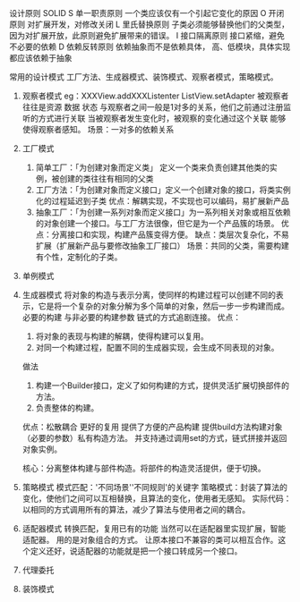 设计原则
SOLID
S 单一职责原则  一个类应该仅有一个引起它变化的原因
O 开闭原则     对扩展开发，对修改关闭
L 里氏替换原则  子类必须能够替换他们的父类型，因为对扩展开放，此原则避免扩展带来的错误。
I 接口隔离原则  接口紧缩，避免不必要的依赖
D 依赖反转原则  依赖抽象而不是依赖具体， 高、低模块，具体实现都应该依赖于抽象 

常用的设计模式
工厂方法、生成器模式、装饰模式、观察者模式，策略模式。


1. 观察者模式 
    eg：XXXView.addXXXListenter  ListView.setAdapter
    被观察者 往往是资源 数据 状态  与观察者之间一般是1对多的关系，他们之前通过注册监听的方式进行关联
    当被观察者发生变化时，被观察的变化通过这个关联 能够使得观察者感知。
    场景：一对多的依赖关系

2. 工厂模式 
    1. 简单工厂：「为创建对象而定义类」  定义一个类来负责创建其他类的实例，被创建的类往往有相同的父类
    2. 工厂方法：「为创建对象而定义接口」定义一个创建对象的接口，将类实例化的过程延迟到子类
    优点：解耦实现，不实现也可以编码，易扩展新产品
    3. 抽象工厂：「为创建一系列对象而定义接口」为一系列相关对象或相互依赖的对象创建一个接口。与工厂方法很像，但它是为一个产品簇的场景。 
    优点：分离接口和实现，构建产品簇变得方便。
    缺点：类层次复杂化，不易扩展（扩展新产品与要修改抽象工厂接口）
    场景：共同的父类，需要构建有个性，定制化的子类。

3. 单例模式


4. 生成器模式
    将对象的构造与表示分离，使同样的构建过程可以创建不同的表示，它是将一个复杂的对象分解为多个简单的对象，然后一步一步构建而成。
    必要的构建 与非必要的构建参数 链式的方式追剧连接。
    优点：
    1. 将对象的表现与构建的解耦，使得构建可以复用。
    2. 对同一个构建过程，配置不同的生成器实现，会生成不同表现的对象。

    做法
    1. 构建一个Builder接口，定义了如何构建的方式，提供灵活扩展切换部件的方法。
    2. 负责整体的构建。

    优点：松散耦合 更好的复用 提供了方便的产品构建
    提供build方法构建对象（必要的参数）私有构造方法。
    并支持通过调用set的方式，链式拼接并返回对象实例。

    核心：分离整体构建与部件构造。将部件的构造灵活提供，便于切换。


5. 策略模式
    模式匹配：'不同场景''不同规则'的关键字
    策略模式：封装了算法的变化，使他们之间可以互相替换，且算法的变化，使用者无感知。
    实际代码：以相同的方式调用所有的算法，减少了算法与使用者之间的耦合。

6. 适配器模式 转换匹配，复用已有的功能 当然可以在适配器里实现扩展，智能适配器。 用的是对象组合的方式。 
让原本接口不兼容的类可以相互合作。这个定义还好，说适配器的功能就是把一个接口转成另一个接口。



7. 代理委托 


8. 装饰模式 






